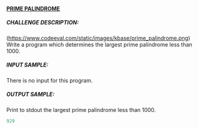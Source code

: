 #### [PRIME PALINDROME](https://www.codeeval.com/open_challenges/3/)

##### CHALLENGE DESCRIPTION:

(https://www.codeeval.com/static/images/kbase/prime_palindrome.png)
Write a program which determines the largest prime palindrome less than 1000.

##### INPUT SAMPLE:

There is no input for this program.

##### OUTPUT SAMPLE:

Print to stdout the largest prime palindrome less than 1000.
```ruby
929
```
